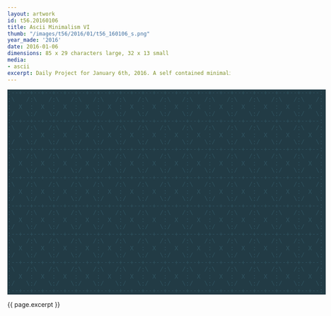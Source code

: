 ```yaml
---
layout: artwork
id: t56.20160106
title: Ascii Minimalism VI
thumb: "/images/t56/2016/01/t56_160106_s.png"
year_made: '2016'
date: 2016-01-06
dimensions: 85 x 29 characters large, 32 x 13 small
media:
- ascii
excerpt: Daily Project for January 6th, 2016. A self contained minimalist ascii artwork. Fonts and css styles are allowed and included on page. Adapts to mobile and laptop breakpoints.
---
```


<style>
    pre {
        background-color: #223B45;
        color: #305461;
        font-family: "Lucida Sans Typewriter","Lucida Typewriter",Courier,monospace;
        font-size: .875rem;
        padding: 0;
        overflow: hidden;
    }

    @media screen and (max-width: 600px) {
      .ascii-large {
        display: none;
      }
      pre {
        width: 17rem;
        padding: 0 .5rem 0 0;
      }
    }
    @media screen and (min-width: 600px){
        .ascii-small {
          display: none;
      }
      pre {
        width: 45rem;
      }
    }
</style>

<pre class="ascii-large">
:--+--+--+--+--+--+--+--+--+--+--+--+--+--+--+--+--+--+--+--+--+--+--+--+--+--+--+--:
:\   /:\   /:\   /:\   /:\   /:\   /:\   /:\   /:\   /:\   /:\   /:\   /:\   /:\   /:
:  X  :  X  :  X  :  X  :  X  :  X  :  X  :  X  :  X  :  X  :  X  :  X  :  X  :  X  :
:/   \:/   \:/   \:/   \:/   \:/   \:/   \:/   \:/   \:/   \:/   \:/   \:/   \:/   \:
:--+--+--+--+--+--+--+--+--+--+--+--+--+--+--+--+--+--+--+--+--+--+--+--+--+--+--+--:
:\   /:\   /:\   /:\   /:\   /:\   /:\   /:\   /:\   /:\   /:\   /:\   /:\   /:\   /:
:  X  :  X  :  X  :  X  :  X  :  X  :  X  :  X  :  X  :  X  :  X  :  X  :  X  :  X  :
:/   \:/   \:/   \:/   \:/   \:/   \:/   \:/   \:/   \:/   \:/   \:/   \:/   \:/   \:
:--+--+--+--+--+--+--+--+--+--+--+--+--+--+--+--+--+--+--+--+--+--+--+--+--+--+--+--:
:\   /:\   /:\   /:\   /:\   /:\   /:\   /:\   /:\   /:\   /:\   /:\   /:\   /:\   /:
:  X  :  X  :  X  :  X  :  X  :  X  :  X  :  X  :  X  :  X  :  X  :  X  :  X  :  X  :
:/   \:/   \:/   \:/   \:/   \:/   \:/   \:/   \:/   \:/   \:/   \:/   \:/   \:/   \:
:--+--+--+--+--+--+--+--+--+--+--+--+--+--+--+--+--+--+--+--+--+--+--+--+--+--+--+--:
:\   /:\   /:\   /:\   /:\   /:\   /:\   /:\   /:\   /:\   /:\   /:\   /:\   /:\   /:
:  X  :  X  :  X  :  X  :  X  :  X  :  X  :  X  :  X  :  X  :  X  :  X  :  X  :  X  :
:/   \:/   \:/   \:/   \:/   \:/   \:/   \:/   \:/   \:/   \:/   \:/   \:/   \:/   \:
:--+--+--+--+--+--+--+--+--+--+--+--+--+--+--+--+--+--+--+--+--+--+--+--+--+--+--+--:
:\   /:\   /:\   /:\   /:\   /:\   /:\   /:\   /:\   /:\   /:\   /:\   /:\   /:\   /:
:  X  :  X  :  X  :  X  :  X  :  X  :  X  :  X  :  X  :  X  :  X  :  X  :  X  :  X  :
:/   \:/   \:/   \:/   \:/   \:/   \:/   \:/   \:/   \:/   \:/   \:/   \:/   \:/   \:
:--+--+--+--+--+--+--+--+--+--+--+--+--+--+--+--+--+--+--+--+--+--+--+--+--+--+--+--:
:\   /:\   /:\   /:\   /:\   /:\   /:\   /:\   /:\   /:\   /:\   /:\   /:\   /:\   /:
:  X  :  X  :  X  :  X  :  X  :  X  :  X  :  X  :  X  :  X  :  X  :  X  :  X  :  X  :
:/   \:/   \:/   \:/   \:/   \:/   \:/   \:/   \:/   \:/   \:/   \:/   \:/   \:/   \:
:--+--+--+--+--+--+--+--+--+--+--+--+--+--+--+--+--+--+--+--+--+--+--+--+--+--+--+--:
:\   /:\   /:\   /:\   /:\   /:\   /:\   /:\   /:\   /:\   /:\   /:\   /:\   /:\   /:
:  X  :  X  :  X  :  X  :  X  :  X  :  X  :  X  :  X  :  X  :  X  :  X  :  X  :  X  :
:/   \:/   \:/   \:/   \:/   \:/   \:/   \:/   \:/   \:/   \:/   \:/   \:/   \:/   \:
:--+--+--+--+--+--+--+--+--+--+--+--+--+--+--+--+--+--+--+--+--+--+--+--+--+--+--+--:
</pre>

<pre class="ascii-small">
 :--+--+--+--+--+--+--+--+--+--:
 :\   /:\   /:\   /:\   /:\   /:
 :  X  :  X  :  X  :  X  :  X  :
 :/   \:/   \:/   \:/   \:/   \:
 :--+--+--+--+--+--+--+--+--+--:
 :\   /:\   /:\   /:\   /:\   /:
 :  X  :  X  :  X  :  X  :  X  :
 :/   \:/   \:/   \:/   \:/   \:
 :--+--+--+--+--+--+--+--+--+--:
 :\   /:\   /:\   /:\   /:\   /:
 :  X  :  X  :  X  :  X  :  X  :
 :/   \:/   \:/   \:/   \:/   \:
 :--+--+--+--+--+--+--+--+--+--:
</pre>

{{ page.excerpt }}
